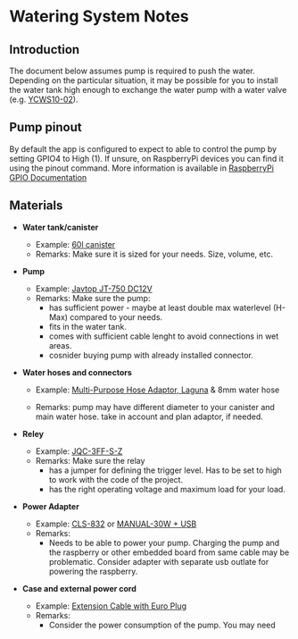 # Watering System Notes

## Introduction

The document below assumes pump is required to push the water. Depending on the particular situation, it may be possible for you to install the water tank high enough to exchange the water pump with a water valve (e.g. [YCWS10-02](https://www.alibaba.com/product-detail/Low-pressure-plastic-water-solenoid-valves_1699906875.html)).


## Pump pinout

By default the app is configured to expect to able to control the pump by setting GPIO4 to High (1). If unsure, on RaspberryPi devices you can find it using the pinout command. More information is available in [RaspberryPi GPIO Documentation](https://www.raspberrypi.org/documentation/usage/gpio/)

## Materials

- **Water tank/canister**
    - Example: [60l canister](https://www.plasteelaste.de/60-liter-kanister-mit-3-griffen-in-naturweiss-oder-blau)
    - Remarks: Make sure it is sized for your needs. Size, volume, etc.

- **Pump**
    - Example: [Javtop JT-750 DC12V](https://www.aliexpress.com/item/33030972301.html)
    - Remarks: Make sure the pump:
        - has sufficient power - maybe at least double max waterlevel (H-Max) compared to your needs.
        - fits in the water tank.
        - comes with sufficient cable lenght to avoid connections in wet areas.
        - cosnider buying pump with already installed connector.

- **Water hoses and connectors**
    - Example: [Multi-Purpose Hose Adaptor, Laguna](https://www.amazon.de/-/en/gp/product/B001BO689Q/) & 8mm water hose

    - Remarks: pump may have different diameter to your canister and main water hose. take in account and plan adaptor, if needed.

- **Reley**
    - Example: [JQC-3FF-S-Z](https://www.aliexpress.com/item/4001237707276.html)
    - Remarks: Make sure the relay
        - has a jumper for defining the trigger level. Has to be set to high to work with the code of the project.
        - has the right operating voltage and maximum load for your load.

- **Power Adapter**
    - Example: [CLS-832](https://www.aliexpress.com/item/1005001982270053.html) or [MANUAL-30W + USB](https://www.aliexpress.com/item/4000046315142.html)
    - Remarks:
        - Needs to be able to power your pump. Charging the pump and the raspberry or other embedded board from same cable may be problematic. Consider adapter with separate usb outlate for powering the raspberry.

- **Case and external power cord**
    - Example: [Extension Cable with Euro Plug](https://www.amazon.de/-/en/P01303-Extension-Coupling-Plastic-Indoor/dp/B07Y8Q2F5D)
    - Remarks: 
        - Consider the power consumption of the pump. You may need 
